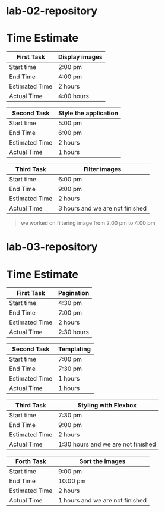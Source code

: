 # lab-02-repository 
# Time Estimate

| First Task  |     Display images           |
|---------|----------------------------------|
|Start time | 2:00 pm |
| End Time | 4:00 pm |
|Estimated Time | 2 hours |
| Actual Time | 4:00 hours |


| Second Task  |     Style the application         |
|---------|----------------------------------|
|Start time | 5:00 pm |
| End Time | 6:00 pm |
|Estimated Time | 2 hours |
| Actual Time | 1 hours |


| Third Task  |     Filter images          |
|---------|----------------------------------|
|Start time | 6:00 pm |
| End Time | 9:00 pm |
|Estimated Time | 2 hours |
| Actual Time | 3 hours and we are not finished |

>we worked on filtering image from 2:00 pm to 4:00 pm

# lab-03-repository 
# Time Estimate

| First Task  |    Pagination         |
|---------|----------------------------------|
|Start time | 4:30 pm |
| End Time | 7:00 pm |
|Estimated Time | 2 hours |
| Actual Time | 2:30 hours |


| Second Task  |     Templating         |
|---------|----------------------------------|
|Start time | 7:00 pm |
| End Time | 7:30 pm |
|Estimated Time | 1 hours |
| Actual Time | 1 hours |


| Third Task  |     Styling with Flexbox        |
|---------|----------------------------------|
|Start time | 7:30 pm |
| End Time | 9:00 pm |
|Estimated Time | 2 hours |
| Actual Time | 1:30 hours and we are not finished |


| Forth Task  |    Sort the images    |
|---------|----------------------------------|
|Start time | 9:00 pm |
| End Time | 10:00 pm |
|Estimated Time | 2 hours |
| Actual Time | 1 hours and we are not finished |

